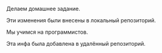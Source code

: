 Делаем домашнее задание.

Эти изменения были внесены в локальный репозиторий.

Мы учимся на программистов.

Эта инфа была добавлена в удалённый репозиторий.
